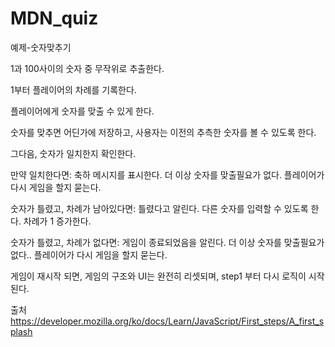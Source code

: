 # MDN_quiz

예제-숫자맞추기

1과 100사이의 숫자 중 무작위로 추출한다.

1부터 플레이어의 차례를 기록한다.

플레이어에게 숫자를 맞출 수 있게 한다.

숫자를 맞추면 어딘가에 저장하고, 사용자는 이전의 추측한 숫자를 볼 수 있도록 한다.

그다음, 숫자가 일치한지 확인한다.

만약 일치한다면:
  축하 메시지를 표시한다.
  더 이상 숫자를 맞출필요가 없다.
  플레이어가 다시 게임을 할지 묻는다.
	
숫자가 틀렸고, 차례가 남아있다면:
  틀렸다고 알린다.
  다른 숫자를 입력할 수 있도록 한다.
  차례가 1 증가한다.
	
숫자가 틀렸고, 차례가 없다면:
  게임이 종료되었음을 알린다.
  더 이상 숫자를 맞출필요가 없다..
  플레이어가 다시 게임을 할지 묻는다.
	
게임이 재시작 되면, 게임의 구조와 UI는 완전히 리셋되며, step1 부터 다시 로직이 시작된다.

출처 https://developer.mozilla.org/ko/docs/Learn/JavaScript/First_steps/A_first_splash
